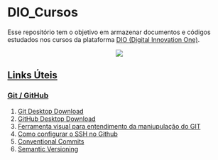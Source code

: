 # DIO_Cursos
Esse repositório tem o objetivo em armazenar documentos e códigos estudados nos cursos da plataforma [DIO (Digital Innovation One)](https://www.dio.me/).

<p align="center">
 <a href="https://www.dio.me/"> <img src="https://user-images.githubusercontent.com/85805420/184552636-5d20d469-9fc7-4d51-b7a4-ad03fc764892.png">
 
 ## Links Úteis
 
 <h3> Git / GitHub </h3>
 
 1. [Git Desktop Download](https://git-scm.com/downloads)
 2. [GitHub Desktop Download](https://desktop.github.com/)
 3. [Ferramenta visual para entendimento da maniupulação do GIT](https://git-school.github.io/visualizing-git/)
 4. [Como configurar o SSH no Github](https://dev.to/dxwebster/como-conectar-ao-github-com-chaves-ssh-1i41)
 5. [Conventional Commits](https://www.conventionalcommits.org/en/v1.0.0/)
 6. [Semantic Versioning](https://semver.org/)
